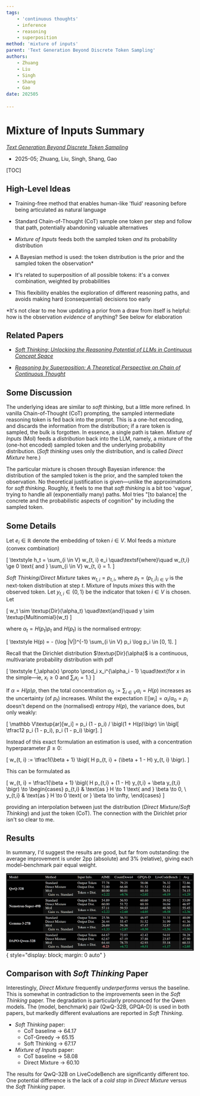 ```yaml
---
tags:
    - 'continuous thoughts'
    - inference
    - reasoning
    - superposition
method: 'mixture of inputs'
parent: 'Text Generation Beyond Discrete Token Sampling'
authors:
    - Zhuang
    - Liu
    - Singh
    - Shang
    - Gao
date: 202505

---
```

# Mixture of Inputs Summary

[*Text Generation Beyond Discrete Token Sampling*](https://arxiv.org/abs/2505.14827)

-   2025-05; Zhuang, Liu, Singh, Shang, Gao

[TOC]

## High-Level Ideas

-   Training-free method that enables human-like 'fluid' reasoning before being articulated as natural language

-   Standard Chain-of-Thought (CoT) sample one token per step and follow that path, potentially abandoning valuable alternatives

-   *Mixture of Inputs* feeds both the sampled token *and* its probability distribution

-   A Bayesian method is used: the token distribution is the prior and the sampled token the observation\*

-   It's related to superposition of all possible tokens: it's a convex combination, weighted by probabilities

-   This flexibility enables the exploration of different reasoning paths, and avoids making hard (consequential) decisions too early

\*It's not clear to me how updating a prior from a draw from itself is helpful: how is the observation *evidence* of anything? See below for elaboration

## Related Papers

-   [*Soft Thinking: Unlocking the Reasoning Potential of LLMs in Continuous Concept Space*](http://arxiv.org/abs/2505.15778)

-   [*Reasoning by Superposition: A Theoretical Perspective on Chain of Continuous Thought*](http://arxiv.org/abs/2505.12514)

## Some Discussion

The underlying ideas are similar to *soft thinking*, but a little more refined. In vanilla Chain-of-Thought (CoT) prompting, the sampled intermediate reasoning token is fed back into the prompt. This is a one-hot encoding, and discards the information from the distribution; if a rare token is sampled, the bulk is forgotten. In essence, a single path is taken. *Mixture of Inputs* (MoI) feeds a *distribution* back into the LLM, namely, a mixture of the (one-hot encoded) sampled token and the underlying probability distribution. (*Soft thinking* uses only the distribution, and is called *Direct Mixture* here.)

The particular mixture is chosen through Bayesian inference: the distribution of the sampled token is the prior, and the sampled token the observation. No theoretical justification is given—unlike the approximations for *soft thinking*. Roughly, it feels to me that *soft thinking* is a bit too 'vague', trying to handle all (exponentially many) paths. MoI tries "[to balance] the concrete and the probabilistic aspects of cognition" by including the sampled token.

## Some Details

Let $e_i \in \mathbb R$ denote the embedding of token $i \in V$. MoI feeds a mixture (convex combination)

\[
    \textstyle
    h_t = \sum_{i \in V} w_{t, i} e_i
\quad\textsf{where}\quad
    w_{t,i} \ge 0 \text{ and } \sum_{i \in V} w_{t, i} = 1.
\]

*Soft Thinking*/*Direct Mixture* takes $w_{t, i} = p_{t, i}$, where $p_t = (p_{t,i})_{i \in V}$ is the next-token distribution at step $t$. Mixture of Inputs *mixes* this with the observed token. Let $y_{t,i} \in \{0, 1\}$ be the indicator that token $i \in V$ is chosen. Let

\[
    w_t \sim \textup{Dir}(\alpha_t)
\quad\text{and}\quad
    y \sim \textup{Multinomial}(w_t)
\]

where $\alpha_t = H(p_t) p_t$ and $H(p_t)$ is the normalised entropy:

\[
    \textstyle
    H(p)
=   - (\log |V|)^{-1} \sum_{i \in V} p_i \log p_i \in [0, 1].
\]

Recall that the Dirichlet distribution $\textup{Dir}(\alpha)$ is a continuous, multivariate probability distribution with pdf

\[
    \textstyle
    f_\alpha(x)
\propto
    \prod_i x_i^{\alpha_i - 1}
\quad\text{for $x$ in the simple—ie, $x_i \ge 0$ and $\sum_i x_i = 1$.}
\]

If $\alpha = H(p) p$, then the total concentration $\alpha_0 := \sum_{i \in V} \alpha_i = H(p)$ increases as the uncertainty (of $p_t$) increases. Whilst the expectation $\mathbb E[w_i] = \alpha_i / \alpha_0 = p_i$ doesn't depend on the (normalised) entropy $H(p)$, the variance does, but only weakly:

\[
    \mathbb V\textup{ar}[w_i]
=   p_i (1 - p_i) / \bigl(1 + H(p)\bigr) \in \bigl[ \tfrac12 p_i (1 - p_i), p_i (1 - p_i) \bigr].
\]

Instead of this exact formulation an estimation is used, with a concentration hyperparameter $\beta \ge 0$:

\[
    w_{t, i}
:=  \tfrac1{\beta + 1} \bigl( H p_{t, i} + (\beta + 1 - H) y_{t, i} \bigr).
\]

This can be formulated as

\[
    w_{t, i}
=   \tfrac1{\beta + 1} \bigl( H p_{t,i} + (1 - H) y_{t,i} + \beta y_{t,i} \bigr)
\to
\begin{cases}
p_{t,i} & \text{as } H \to 1 \text{ and } \beta \to 0, \\
y_{t,i} & \text{as } H \to 0 \text{ or } \beta \to \infty,
\end{cases}
\]

providing an interpolation between just the distribution (*Direct Mixture*/*Soft Thinking*) and just the token (CoT). The connection with the Dirichlet prior isn't so clear to me.

## Results

In summary, I'd suggest the results are good, but far from outstanding: the average improvement is under 2pp (absolute) and 3% (relative), giving each model–benchmark pair equal weight.

![Table of results](attachments/Mixture%20of%20Inputs%20-%20Evaluation.png){ style="display: block; margin: 0 auto" }

<!--
| Model                  | Method         | Input Info   | AIME  | +/-   | CountDown4 | +/-    | GPQA-D | +-/    | LiveCodeBench | +/-    | Average | +/-    |
| ---------------------- | -------------- | ------------ | ----- | ----- | ---------- | ------ | ------ | ------ | ------------- | ------ | ------- | ------ |
| **QwQ-32B**            | Baseline   *   | Output Token | 77.78 |       | 79.25      |        | 58.08  |        | 76.32         |        | 72.86   |        |
|                        | Direct Mixture | Output Dist  | 72.00 | -5.78 | 66.88      | -12.37 | 51.32  | -6.76  | 53.42         | -22.90 | 60.96   | -11.90 |
|                        | MoI            | Token + Dist | 80.00 | +2.22 | 80.01      | +0.76  | 60.10  | +2.02  | 74.65         | -1.67  | 74.15   | +1.29  |
| **Nemotron-Super-49B** | Baseline       | Output Token | 54.89 |       | 56.93      |        | 60.60  |        | 39.92         |        | 53.09   |        |
|                        | Direct Mixture | Output Dist  | 60.00 | +5.11 | 51.72      | -5.21  | 56.15  | -4.45  | 36.84         | -3.08  | 51.68   | -1.41  |
|                        | MoI            | Token + Dist | 57.11 | +2.22 | 59.53      | +2.60  | 60.65  | +0.05  | 40.50         | +0.58  | 55.45   | +2.36  |
| **Gemma-3-27B**        | Baseline       *   tput Token | 25.56 |       | 56.51      |        | 46.97  |        | 31.31         |        | 40.09   |        |
|                        | Direct Mixture | Output Dist  | 26.44 | +0.88 | 55.47      | -1.04  | 51.37  | +4.40  | 31.61         | +0.30  | 41.65   | +1.56  |
|                        | MoI            | Token + Dist | 26.89 | +1.33 | 59.38      | +2.87  | 47.47  | +0.50  | 32.87         | +1.56  | 41.65   | +1.56  |
| **DAPO-Qwen-32B**      | Baseline       | *   ut Token | 64.67 |       | 72.03      |        | 42.42  |        | 54.01         |        | 58.28   |        |
|                        | Direct Mixture | Output Dist  | 62.67 | -2.00 | 67.03      | -5.00  | 28.87  | -13.55 | 23.87         | -30.14 | 47.90   | -10.38 |
|                        | MoI            | Token + Dist | 64.44 | -0.23 | 78.75      | +6.72  | 42.93  | +0.51  | 55.18         | +1.17  | 60.33   | +2.05  |
-->

## Comparison with *Soft Thinking* Paper

Interestingly, *Direct Mixture* frequently *underperforms* versus the baseline. This is somewhat in contradiction to the improvements seen in the *Soft Thinking* paper. The degradation is particularly pronounced for the Qwen models. The (model, benchmark) pair (QwQ-32B, GPQA-D) is used in both papers, but markedly different evaluations are reported in *Soft Thinking*.

-   *Soft Thinking* paper:
    -   CoT baseline → 64.17
    -   CoT-Greedy → 65.15
    -    Soft Thinking → 67.17
-   *Mixture of Inputs* paper:
    -   CoT baseline → 58.08
    -   Direct Mixture → 60.10

The results for QwQ-32B on LiveCodeBench are significantly different too. One potential difference is the lack of a *cold stop* in *Direct Mixture* versus the *Soft Thinking* paper.

